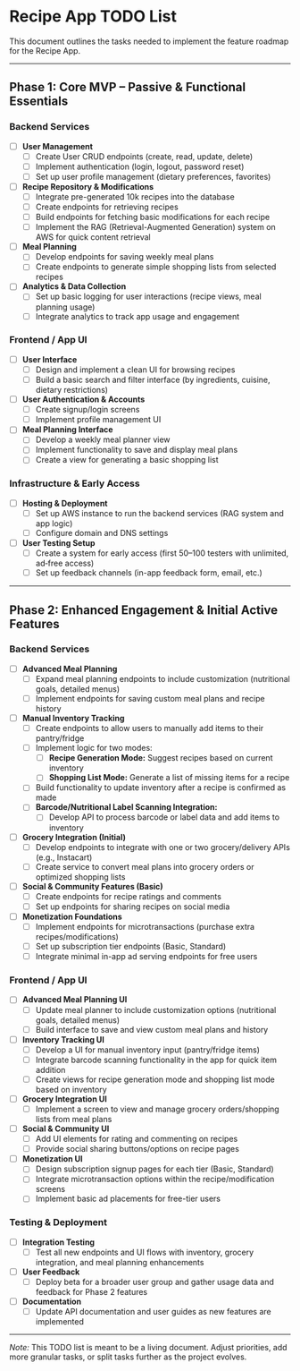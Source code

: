 # Recipe App TODO List

This document outlines the tasks needed to implement the feature roadmap for the Recipe App.

---

## Phase 1: Core MVP – Passive & Functional Essentials

### Backend Services
- [ ] **User Management**
  - [ ] Create User CRUD endpoints (create, read, update, delete)
  - [ ] Implement authentication (login, logout, password reset)
  - [ ] Set up user profile management (dietary preferences, favorites)
- [ ] **Recipe Repository & Modifications**
  - [ ] Integrate pre-generated 10k recipes into the database
  - [ ] Create endpoints for retrieving recipes
  - [ ] Build endpoints for fetching basic modifications for each recipe
  - [ ] Implement the RAG (Retrieval-Augmented Generation) system on AWS for quick content retrieval
- [ ] **Meal Planning**
  - [ ] Develop endpoints for saving weekly meal plans
  - [ ] Create endpoints to generate simple shopping lists from selected recipes
- [ ] **Analytics & Data Collection**
  - [ ] Set up basic logging for user interactions (recipe views, meal planning usage)
  - [ ] Integrate analytics to track app usage and engagement

### Frontend / App UI
- [ ] **User Interface**
  - [ ] Design and implement a clean UI for browsing recipes
  - [ ] Build a basic search and filter interface (by ingredients, cuisine, dietary restrictions)
- [ ] **User Authentication & Accounts**
  - [ ] Create signup/login screens
  - [ ] Implement profile management UI
- [ ] **Meal Planning Interface**
  - [ ] Develop a weekly meal planner view
  - [ ] Implement functionality to save and display meal plans
  - [ ] Create a view for generating a basic shopping list

### Infrastructure & Early Access
- [ ] **Hosting & Deployment**
  - [ ] Set up AWS instance to run the backend services (RAG system and app logic)
  - [ ] Configure domain and DNS settings
- [ ] **User Testing Setup**
  - [ ] Create a system for early access (first 50–100 testers with unlimited, ad‑free access)
  - [ ] Set up feedback channels (in-app feedback form, email, etc.)

---

## Phase 2: Enhanced Engagement & Initial Active Features

### Backend Services
- [ ] **Advanced Meal Planning**
  - [ ] Expand meal planning endpoints to include customization (nutritional goals, detailed menus)
  - [ ] Implement endpoints for saving custom meal plans and recipe history
- [ ] **Manual Inventory Tracking**
  - [ ] Create endpoints to allow users to manually add items to their pantry/fridge
  - [ ] Implement logic for two modes:
    - [ ] **Recipe Generation Mode:** Suggest recipes based on current inventory
    - [ ] **Shopping List Mode:** Generate a list of missing items for a recipe
  - [ ] Build functionality to update inventory after a recipe is confirmed as made
  - [ ] **Barcode/Nutritional Label Scanning Integration:**
    - [ ] Develop API to process barcode or label data and add items to inventory
- [ ] **Grocery Integration (Initial)**
  - [ ] Develop endpoints to integrate with one or two grocery/delivery APIs (e.g., Instacart)
  - [ ] Create service to convert meal plans into grocery orders or optimized shopping lists
- [ ] **Social & Community Features (Basic)**
  - [ ] Create endpoints for recipe ratings and comments
  - [ ] Set up endpoints for sharing recipes on social media
- [ ] **Monetization Foundations**
  - [ ] Implement endpoints for microtransactions (purchase extra recipes/modifications)
  - [ ] Set up subscription tier endpoints (Basic, Standard)
  - [ ] Integrate minimal in-app ad serving endpoints for free users

### Frontend / App UI
- [ ] **Advanced Meal Planning UI**
  - [ ] Update meal planner to include customization options (nutritional goals, detailed menus)
  - [ ] Build interface to save and view custom meal plans and history
- [ ] **Inventory Tracking UI**
  - [ ] Develop a UI for manual inventory input (pantry/fridge items)
  - [ ] Integrate barcode scanning functionality in the app for quick item addition
  - [ ] Create views for recipe generation mode and shopping list mode based on inventory
- [ ] **Grocery Integration UI**
  - [ ] Implement a screen to view and manage grocery orders/shopping lists from meal plans
- [ ] **Social & Community UI**
  - [ ] Add UI elements for rating and commenting on recipes
  - [ ] Provide social sharing buttons/options on recipe pages
- [ ] **Monetization UI**
  - [ ] Design subscription signup pages for each tier (Basic, Standard)
  - [ ] Integrate microtransaction options within the recipe/modification screens
  - [ ] Implement basic ad placements for free-tier users

### Testing & Deployment
- [ ] **Integration Testing**
  - [ ] Test all new endpoints and UI flows with inventory, grocery integration, and meal planning enhancements
- [ ] **User Feedback**
  - [ ] Deploy beta for a broader user group and gather usage data and feedback for Phase 2 features
- [ ] **Documentation**
  - [ ] Update API documentation and user guides as new features are implemented

---

*Note:* This TODO list is meant to be a living document. Adjust priorities, add more granular tasks, or split tasks further as the project evolves.
